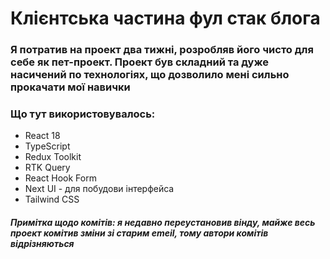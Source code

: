 # Клієнтська частина фул стак блога
### Я потратив на проект два тижні, розробляв його чисто для себе як пет-проект. Проект був складний та дуже насичений по технологіях, що дозволило мені сильно прокачати мої навички

### Що тут використовувалось:
- React 18
- TypeScript
- Redux Toolkit
- RTK Query
- React Hook Form
- Next UI - для побудови інтерфейса
- Tailwind CSS

##### Примітка щодо комітів: я недавно переустановив вінду, майже весь проект комітив зміни зі старим emeil, тому автори комітів відрізняються
